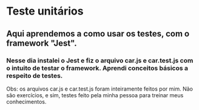 # Teste unitários

## Aqui aprendemos a como usar os testes, com o framework "Jest".

### Nesse dia instalei o Jest e fiz o arquivo car.js e car.test.js com o intuito de testar o framework. Aprendi conceitos básicos a respeito de testes.

Obs: os arquivos car.js e car.test.js foram inteiramente feitos por mim. Não são exercícios, e sim, testes feito pela minha pessoa para treinar meus conhecimentos.
